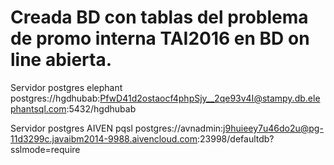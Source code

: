 # Creada BD con tablas del problema de promo interna TAI2016 en BD on line abierta.
Servidor postgres elephant
postgres://hgdhubab:PfwD41d2ostaocf4phpSjy__2qe93v4I@stampy.db.elephantsql.com:5432/hgdhubab


Servidor postgres AIVEN
pqsl postgres://avnadmin:j9huieey7u46do2u@pg-11d3299c.javaibm2014-9988.aivencloud.com:23998/defaultdb?sslmode=require


